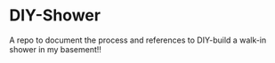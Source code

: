 # DIY-Shower
A repo to document the process and references to DIY-build a walk-in shower in my basement!!
